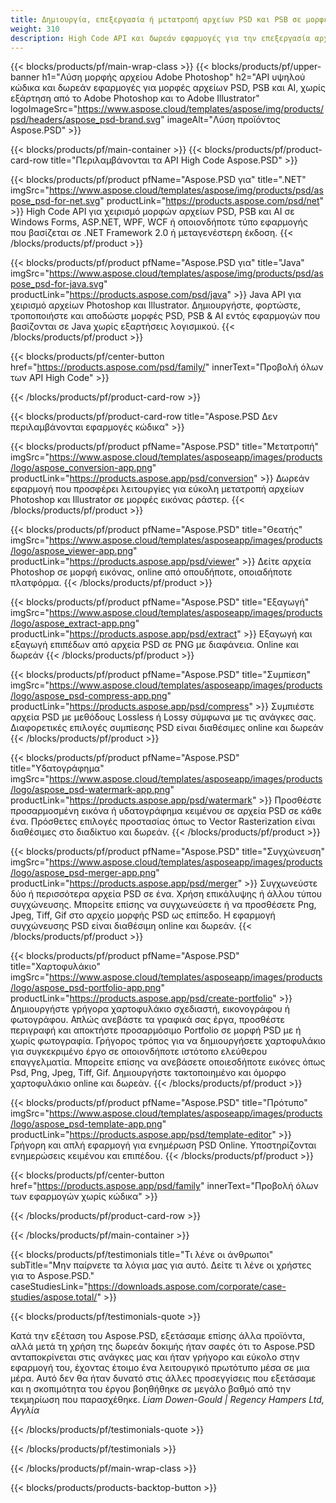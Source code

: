 ```yaml
---
title: Δημιουργία, επεξεργασία ή μετατροπή αρχείων PSD και PSB σε μορφές PDF και εικόνας
weight: 310
description: High Code API και δωρεάν εφαρμογές για την επεξεργασία αρχείων Photoshop. Δυνατότητα ενημέρωσης ιδιοτήτων στρώματος, προσθήκη υδατογραφημάτων εναλλαγής κλίμακας Μετατροπή ράστερ Dithering Dithering Crop.
---
```


{{< blocks/products/pf/main-wrap-class >}}
{{< blocks/products/pf/upper-banner h1="Λύση μορφής αρχείου Adobe Photoshop" h2="API υψηλού κώδικα και δωρεάν εφαρμογές για μορφές αρχείων PSD, PSB και AI, χωρίς εξάρτηση από το Adobe Photoshop και το Adobe Illustrator" logoImageSrc="https://www.aspose.cloud/templates/aspose/img/products/psd/headers/aspose_psd-brand.svg" imageAlt="Λύση προϊόντος Aspose.PSD" >}}

{{< blocks/products/pf/main-container >}}
{{< blocks/products/pf/product-card-row title="Περιλαμβάνονται τα API High Code Aspose.PSD" >}}

{{< blocks/products/pf/product pfName="Aspose.PSD για" title=".NET" imgSrc="https://www.aspose.cloud/templates/aspose/img/products/psd/aspose_psd-for-net.svg" productLink="https://products.aspose.com/psd/net" >}}
High Code API για χειρισμό μορφών αρχείων PSD, PSB και AI σε Windows Forms, ASP.NET, WPF, WCF ή οποιονδήποτε τύπο εφαρμογής που βασίζεται σε .NET Framework 2.0 ή μεταγενέστερη έκδοση.
{{< /blocks/products/pf/product >}}

{{< blocks/products/pf/product pfName="Aspose.PSD για" title="Java" imgSrc="https://www.aspose.cloud/templates/aspose/img/products/psd/aspose_psd-for-java.svg" productLink="https://products.aspose.com/psd/java" >}}
Java API για χειρισμό αρχείων Photoshop και Illustrator. Δημιουργήστε, φορτώστε, τροποποιήστε και αποδώστε μορφές PSD, PSB & AI εντός εφαρμογών που βασίζονται σε Java χωρίς εξαρτήσεις λογισμικού.
{{< /blocks/products/pf/product >}}

{{< blocks/products/pf/center-button href="https://products.aspose.com/psd/family/" innerText="Προβολή όλων των API High Code" >}}

{{< /blocks/products/pf/product-card-row >}}

{{< blocks/products/pf/product-card-row title="Aspose.PSD Δεν περιλαμβάνονται εφαρμογές κώδικα" >}}

{{< blocks/products/pf/product pfName="Aspose.PSD" title="Μετατροπή" imgSrc="https://www.aspose.cloud/templates/asposeapp/images/products/logo/aspose_conversion-app.png" productLink="https://products.aspose.app/psd/conversion" >}}
Δωρεάν εφαρμογή που προσφέρει λειτουργίες για εύκολη μετατροπή αρχείων Photoshop και Illustrator σε μορφές εικόνας ράστερ.
{{< /blocks/products/pf/product >}}

{{< blocks/products/pf/product pfName="Aspose.PSD" title="Θεατής" imgSrc="https://www.aspose.cloud/templates/asposeapp/images/products/logo/aspose_viewer-app.png" productLink="https://products.aspose.app/psd/viewer" >}}
Δείτε αρχεία Photoshop σε μορφή εικόνας, online από οπουδήποτε, οποιαδήποτε πλατφόρμα.
{{< /blocks/products/pf/product >}}

{{< blocks/products/pf/product pfName="Aspose.PSD" title="Εξαγωγή" imgSrc="https://www.aspose.cloud/templates/asposeapp/images/products/logo/aspose_extract-app.png" productLink="https://products.aspose.app/psd/extract" >}}
Εξαγωγή και εξαγωγή επιπέδων από αρχεία PSD σε PNG με διαφάνεια. Online και δωρεάν
{{< /blocks/products/pf/product >}}

{{< blocks/products/pf/product pfName="Aspose.PSD" title="Συμπίεση" imgSrc="https://www.aspose.cloud/templates/asposeapp/images/products/logo/aspose_psd-compress-app.png" productLink="https://products.aspose.app/psd/compress" >}}
Συμπιέστε αρχεία PSD με μεθόδους Lossless ή Lossy σύμφωνα με τις ανάγκες σας. Διαφορετικές επιλογές συμπίεσης PSD είναι διαθέσιμες online και δωρεάν
{{< /blocks/products/pf/product >}}

{{< blocks/products/pf/product pfName="Aspose.PSD" title="Υδατογράφημα" imgSrc="https://www.aspose.cloud/templates/asposeapp/images/products/logo/aspose_psd-watermark-app.png" productLink="https://products.aspose.app/psd/watermark" >}}
Προσθέστε προσαρμοσμένη εικόνα ή υδατογράφημα κειμένου σε αρχεία PSD σε κάθε ένα. Πρόσθετες επιλογές προστασίας όπως το Vector Rasterization είναι διαθέσιμες στο διαδίκτυο και δωρεάν.
{{< /blocks/products/pf/product >}}

{{< blocks/products/pf/product pfName="Aspose.PSD" title="Συγχώνευση" imgSrc="https://www.aspose.cloud/templates/asposeapp/images/products/logo/aspose_psd-merger-app.png" productLink="https://products.aspose.app/psd/merger" >}}
Συγχωνεύστε δύο ή περισσότερα αρχεία PSD σε ένα. Χρήση επικάλυψης ή άλλου τύπου συγχώνευσης. Μπορείτε επίσης να συγχωνεύσετε ή να προσθέσετε Png, Jpeg, Tiff, Gif στο αρχείο μορφής PSD ως επίπεδο. Η εφαρμογή συγχώνευσης PSD είναι διαθέσιμη online και δωρεάν.
{{< /blocks/products/pf/product >}}

{{< blocks/products/pf/product pfName="Aspose.PSD" title="Χαρτοφυλάκιο" imgSrc="https://www.aspose.cloud/templates/asposeapp/images/products/logo/aspose_psd-portfolio-app.png" productLink="https://products.aspose.app/psd/create-portfolio" >}}
Δημιουργήστε γρήγορα χαρτοφυλάκιο σχεδιαστή, εικονογράφου ή φωτογράφου. Απλώς ανεβάστε τα γραφικά σας έργα, προσθέστε περιγραφή και αποκτήστε προσαρμόσιμο Portfolio σε μορφή PSD με ή χωρίς φωτογραφία. Γρήγορος τρόπος για να δημιουργήσετε χαρτοφυλάκιο για συγκεκριμένο έργο σε οποιονδήποτε ιστότοπο ελεύθερου επαγγελματία. Μπορείτε επίσης να ανεβάσετε οποιεσδήποτε εικόνες όπως Psd, Png, Jpeg, Tiff, Gif. Δημιουργήστε τακτοποιημένο και όμορφο χαρτοφυλάκιο online και δωρεάν.
{{< /blocks/products/pf/product >}}

{{< blocks/products/pf/product pfName="Aspose.PSD" title="Πρότυπο" imgSrc="https://www.aspose.cloud/templates/asposeapp/images/products/logo/aspose_psd-template-app.png" productLink="https://products.aspose.app/psd/template-editor" >}}
Γρήγορη και απλή εφαρμογή για ενημέρωση PSD Online. Υποστηρίζονται ενημερώσεις κειμένου και επιπέδου.
{{< /blocks/products/pf/product >}}

{{< blocks/products/pf/center-button href="https://products.aspose.app/psd/family" innerText="Προβολή όλων των εφαρμογών χωρίς κώδικα" >}}

{{< /blocks/products/pf/product-card-row >}}

{{< /blocks/products/pf/main-container >}}

{{< blocks/products/pf/testimonials title="Τι λένε οι άνθρωποι" subTitle="Μην παίρνετε τα λόγια μας για αυτό. Δείτε τι λένε οι χρήστες για το Aspose.PSD." caseStudiesLink="https://downloads.aspose.com/corporate/case-studies/aspose.total/" >}}

{{< blocks/products/pf/testimonials-quote >}}
<p class="first">
 Κατά την εξέταση του Aspose.PSD, εξετάσαμε επίσης άλλα προϊόντα, αλλά μετά τη χρήση της δωρεάν δοκιμής ήταν σαφές ότι το Aspose.PSD ανταποκρίνεται στις ανάγκες μας και ήταν γρήγορο και εύκολο στην εφαρμογή του, έχοντας έτοιμο ένα λειτουργικό πρωτότυπο μέσα σε μια μέρα. Αυτό δεν θα ήταν δυνατό στις άλλες προσεγγίσεις που εξετάσαμε και η σκοπιμότητα του έργου βοηθήθηκε σε μεγάλο βαθμό από την τεκμηρίωση που παρασχέθηκε.
 <em>
  Liam Dowen-Gould | Regency Hampers Ltd, Αγγλία
 </em>
</p>

{{< /blocks/products/pf/testimonials-quote >}}

{{< /blocks/products/pf/testimonials >}}

{{< /blocks/products/pf/main-wrap-class >}}

{{< blocks/products/products-backtop-button >}}

